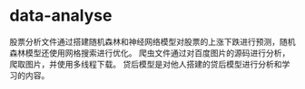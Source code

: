 # data-analyse
股票分析文件通过搭建随机森林和神经网络模型对股票的上涨下跌进行预测，随机森林模型还使用网格搜索进行优化。
爬虫文件通过对百度图片的源码进行分析，爬取图片，并使用多线程下载。
贷后模型是对他人搭建的贷后模型进行分析和学习的内容。